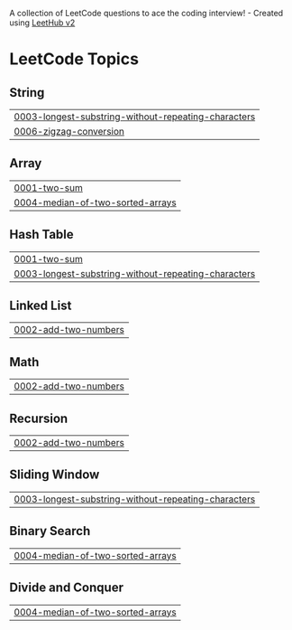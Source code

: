 A collection of LeetCode questions to ace the coding interview! - Created using [LeetHub v2](https://github.com/arunbhardwaj/LeetHub-2.0)
<!---LeetCode Topics Start-->
# LeetCode Topics
## String
|  |
| ------- |
| [0003-longest-substring-without-repeating-characters](https://github.com/Antonyreymone/leetcode/tree/master/0003-longest-substring-without-repeating-characters) |
| [0006-zigzag-conversion](https://github.com/Antonyreymone/leetcode/tree/master/0006-zigzag-conversion) |
## Array
|  |
| ------- |
| [0001-two-sum](https://github.com/Antonyreymone/leetcode/tree/master/0001-two-sum) |
| [0004-median-of-two-sorted-arrays](https://github.com/Antonyreymone/leetcode/tree/master/0004-median-of-two-sorted-arrays) |
## Hash Table
|  |
| ------- |
| [0001-two-sum](https://github.com/Antonyreymone/leetcode/tree/master/0001-two-sum) |
| [0003-longest-substring-without-repeating-characters](https://github.com/Antonyreymone/leetcode/tree/master/0003-longest-substring-without-repeating-characters) |
## Linked List
|  |
| ------- |
| [0002-add-two-numbers](https://github.com/Antonyreymone/leetcode/tree/master/0002-add-two-numbers) |
## Math
|  |
| ------- |
| [0002-add-two-numbers](https://github.com/Antonyreymone/leetcode/tree/master/0002-add-two-numbers) |
## Recursion
|  |
| ------- |
| [0002-add-two-numbers](https://github.com/Antonyreymone/leetcode/tree/master/0002-add-two-numbers) |
## Sliding Window
|  |
| ------- |
| [0003-longest-substring-without-repeating-characters](https://github.com/Antonyreymone/leetcode/tree/master/0003-longest-substring-without-repeating-characters) |
## Binary Search
|  |
| ------- |
| [0004-median-of-two-sorted-arrays](https://github.com/Antonyreymone/leetcode/tree/master/0004-median-of-two-sorted-arrays) |
## Divide and Conquer
|  |
| ------- |
| [0004-median-of-two-sorted-arrays](https://github.com/Antonyreymone/leetcode/tree/master/0004-median-of-two-sorted-arrays) |
<!---LeetCode Topics End-->